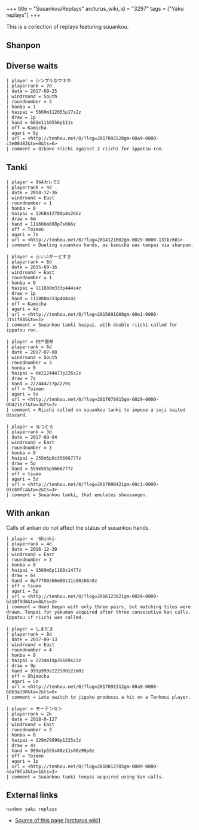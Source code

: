 +++
title = "Suuankou/Replays"
arcturus_wiki_id = "3297"
tags = ["Yaku replays"]
+++

This is a collection of replays featuring suuankou.

## Shanpon

## Diverse waits

```Replay/Tenhou.net|
| player = シンプルなワキガ
| playerrank = 7d
| date = 2017-09-25
| windround = South
| roundnumber = 3
| honba = 1
| haipai = 5669m112055p17s2z
| draw = 1p
| hand = 666m1110556p111s
| off = Kamicha
| agari = 6p
| url = <http://tenhou.net/0/?log=2017092520gm-00a9-0000-c3e08482&tw=0&ts=6>
| comment = Oikake riichi against 2 riichi for ippatsu ron.
```

## Tanki

```Replay/Tenhou.net|
| player = 964カレラ2
| playerrank = 4d
| date = 2014-12-16
| windround = East
| roundnumber = 1
| honba = 0
| haipai = 1268m12788p4s266z
| draw = 6m
| hand = 111666m888p7s666z
| off = Toimen
| agari = 7s
| url = <http://tenhou.net/0/?log=2014121602gm-0029-0000-137bc601>
| comment = Dueling suuankou hands, as kamicha was tenpai via shanpon.
```

```Replay/Tenhou.net|
| player = らいふがーどすき
| playerrank = 8d
| date = 2015-09-16
| windround = East
| roundnumber = 1
| honba = 0
| haipai = 111888m333p444s4z
| draw = 1p
| hand = 111888m333p444s4z
| off = Kamicha
| agari = 4z
| url = <http://tenhou.net/0/?log=2015091600gm-00e1-0000-3151f045&tw=1>
| comment = Suuankou tanki haipai, with double riichi called for ippatsu ron.
```

```Replay/Tenhou.net|
| player = 相戸優希
| playerrank = 6d
| date = 2017-07-08
| windround = South
| roundnumber = 3
| honba = 0
| haipai = 6m22244477p226s2z
| draw = 7z
| hand = 222444777p2229s
| off = Toimen
| agari = 9s
| url = <http://tenhou.net/0/?log=2017070815gm-0029-0000-0b421e77&tw=3&ts=7>
| comment = Riichi called on suuankou tanki to impose a suji baited discard.
```

```Replay/Tenhou.net|
| player = なつとら
| playerrank = 3d
| date = 2017-09-04
| windround = East
| roundnumber = 3
| honba = 0
| haipai = 255m5p8s35666777z
| draw = 5p
| hand = 555m555p5666777z
| off = tsumo
| agari = 5z
| url = <http://tenhou.net/0/?log=2017090421gm-00c1-0000-07c69fca&tw=2&ts=3>
| comment = Suuankou tanki, that emulates shousangen.
```

## With ankan

Calls of ankan do not affect the status of suuankou hands.

```Replay/Tenhou.net|
| player = -Shinki-
| playerrank = 4d
| date = 2016-12-30
| windround = East
| roundnumber = 3
| honba = 0
| haipai = 1569m0p1168s1477z
| draw = 6s
| hand = 0p77780z66m00z11s00z66s0z
| off = tsumo
| agari = 5p
| url = <http://tenhou.net/0/?log=2016123021gm-0029-0000-b210f9d8&tw=0&ts=2>
| comment = Hand began with only three pairs, but matching tiles were drawn. Tenpai for yakuman acquired after three consecutive kan calls. Ippatsu if riichi was called.
```

```Replay/Tenhou.net|
| player = しまだま
| playerrank = 8d
| date = 2017-09-13
| windround = East
| roundnumber = 4
| honba = 0
| haipai = 2234m19p35689s22z
| draw = 9p
| hand = 999p999s222580z22m0z
| off = Shimocha
| agari = 5z
| url = <http://tenhou.net/0/?log=2017091312gm-00a9-0000-68b3a190&tw=2&ts=6>
| comment = Late switch to jigoku produces a hit on a Tenhoui player.
```

```Replay/Tenhou.net|
| player = モーテンセン
| playerrank = 2k
| date = 2018-0-127
| windround = East
| roundnumber = 3
| honba = 0
| haipai = 129m79999p1225s3z
| draw = 4s
| hand = 999m1p555s80z11s00z99p0z
| off = Toimen
| agari = 1p
| url = <http://tenhou.net/0/?log=2018012705gm-0009-0000-4eaf9fa3&tw=1&ts=2>
| comment = Suuankou tanki tenpai acquired using kan calls.
```

## External links

`navbox yaku replays`

- [Source of this page [arcturus wiki]](http://arcturus.su/wiki/Suuankou/Replays)
